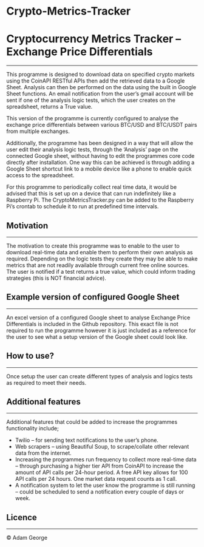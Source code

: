# Crypto-Metrics-Tracker

# Cryptocurrency Metrics Tracker – Exchange Price Differentials

---

This programme is designed to download data on specified crypto markets using the CoinAPI RESTful APIs then add the retrieved data to a Google Sheet. Analysis can then be performed on the data using the built in Google Sheet functions. An email notification from the user’s gmail account will be sent if one of the analysis logic tests, which the user creates on the spreadsheet, returns a True value.

This version of the programme is currently configured to analyse the exchange price differentials between various BTC/USD and BTC/USDT pairs from multiple exchanges.

Additionally, the programme has been designed in a way that will allow the user edit their analysis logic tests, through the ‘Analysis’ page on the connected Google sheet, without having to edit the programmes core code directly after installation. One way this can be achieved is through adding a Google Sheet shortcut link to a mobile device like a phone to enable quick access to the spreadsheet.

For this programme to periodically collect real time data, it would be advised that this is set up on a device that can run indefinitely like a Raspberry Pi. The CryptoMetricsTracker.py can be added to the Raspberry Pi’s crontab to schedule it to run at predefined time intervals.

## Motivation

---

The motivation to create this programme was to enable to the user to download real-time data and enable them to perform their own analysis as required. Depending on the logic tests they create they may be able to make metrics that are not readily available through current free online sources. The user is notified if a test returns a true value, which could inform trading strategies (this is NOT financial advice).

## Example version of configured Google Sheet

---

An excel version of a configured Google sheet to analyse Exchange Price Differentials is included in the Github repository. This exact file is not required to run the programme however it is just included as a reference for the user to see what a setup version of the Google sheet could look like.

## How to use?

---

Once setup the user can create different types of analysis and logics tests as required to meet their needs. 

## Additional features

---

Additional features that could be added to increase the programmes functionality include;

- Twilio – for sending text notifications to the user’s phone.
- Web scrapers – using Beautiful Soup, to scrape/collate other relevant data from the internet.
- Increasing the programmes run frequency to collect more real-time data – through purchasing a higher tier API from CoinAPI to increase the amount of API calls per 24-hour period. A free API key allows for 100 API calls per 24 hours. One market data request counts as 1 call.
- A notification system to let the user know the programme is still running – could be scheduled to send a notification every couple of days or week.

## Licence

---

© Adam George

